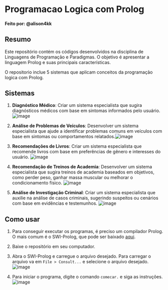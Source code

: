# Programacao Logica com Prolog

#### Feito por: @alison4kk

## Resumo

Este repositório contém os códigos desenvolvidos na disciplina de Linguagens de Programação e Paradigmas. O objetivo é apresentar a linguagem Prolog e suas principais características.

O repositorio inclue 5 sistemas que aplicam conceitos da programação logica com Prolog.

## Sistemas

1. **Diagnóstico Médico**: Criar um sistema especialista que sugira diagnósticos médicos com base em
sintomas informados pelo usuário. ![image](https://i.imgur.com/FlnE0VA.png)

2. **Análise de Problemas de Veículos**: Desenvolver um sistema especialista que ajude a identificar problemas comuns
em veículos com base em sintomas ou comportamentos relatados.![image](https://i.imgur.com/6ALN2cm.png)

3. **Recomendações de Livros**: Criar um sistema especialista que recomende livros com base em preferências de
gênero e interesses do usuário. ![image](https://i.imgur.com/a4Lys8b.png)

4. **Recomendação de Treinos de Academia**: Desenvolver um sistema especialista que sugira treinos de academia baseados
em objetivos, como perder peso, ganhar massa muscular ou melhorar o condicionamento
físico. ![image](https://i.imgur.com/JyTRPuO.png)


5. **Análise de Investigação Criminal**: Criar um sistema especialista que auxilie na análise de casos criminais, sugerindo
suspeitos ou cenários com base em evidências e testemunhos. ![image](https://i.imgur.com/lAgC3IS.png)

## Como usar

1. Para conseguir executar os programas, é preciso um compilador Prolog. O mais comum é o SWI-Prolog, que pode ser baixado [aqui](https://www.swi-prolog.org/Download.html).

2. Baixe o repositório em seu computador. 

3. Abra o SWI-Prolog e carregue o arquivo desejado. Para carregar o arquivo va em `File > Consult...` e selecione o arquivo desejado. ![image](https://i.imgur.com/tes1H6d.png)

4. Para iniciar o programa, digite o comando `comecar.` e siga as instruções. ![image](https://i.imgur.com/i9YrlSk.png)
